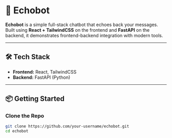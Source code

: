 # 🤖 Echobot

**Echobot** is a simple full-stack chatbot that echoes back your messages. Built using **React + TailwindCSS** on the frontend and **FastAPI** on the backend, it demonstrates frontend-backend integration with modern tools.

---

## 🛠 Tech Stack

- **Frontend:** React, TailwindCSS
- **Backend:** FastAPI (Python)

---

## 📦 Getting Started

### Clone the Repo

```bash
git clone https://github.com/your-username/echobot.git
cd echobot

